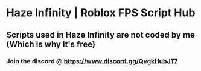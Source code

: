 # Haze Infinity | Roblox FPS Script Hub
## Scripts used in Haze Infinity are not coded by me (Which is why it's free)
### Join the discord @ https://www.discord.gg/QvgkHubJT7
